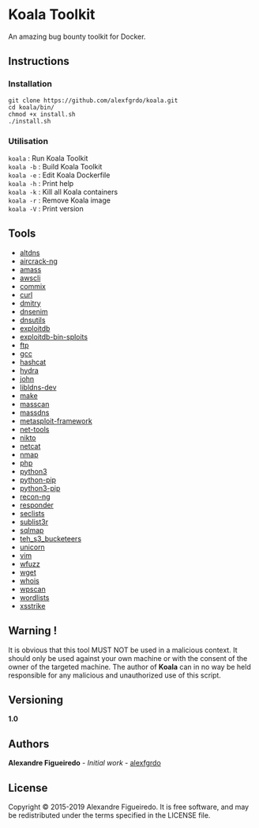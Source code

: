 # Koala Toolkit

An amazing bug bounty toolkit for Docker.

## Instructions

### Installation

```
git clone https://github.com/alexfgrdo/koala.git
cd koala/bin/
chmod +x install.sh
./install.sh
```

### Utilisation

`koala` : Run Koala Toolkit <br/>
`koala -b` : Build Koala Toolkit <br/>
`koala -e` : Edit Koala Dockerfile <br/>
`koala -h` : Print help <br/>
`koala -k` : Kill all Koala containers <br/>
`koala -r` : Remove Koala image <br/>
`koala -V` : Print version

## Tools

- [altdns](https://github.com/infosec-au/altdns)
- [aircrack-ng](https://github.com/aircrack-ng/aircrack-ng)
- [amass](https://github.com/OWASP/Amass)
- [awscli](https://github.com/aws/aws-cli)
- [commix](https://github.com/commixproject/commix)
- [curl](https://github.com/curl/curl)
- [dmitry](https://github.com/jaygreig86/dmitry)
- [dnsenim](https://github.com/fwaeytens/dnsenum)
- [dnsutils](https://packages.debian.org/fr/jessie/dnsutils)
- [exploitdb](https://github.com/offensive-security/exploitdb)
- [exploitdb-bin-sploits](https://github.com/offensive-security/exploitdb-bin-sploits)
- [ftp](https://packages.debian.org/jessie/ftp)
- [gcc](https://packages.debian.org/jessie/gcc)
- [hashcat](https://github.com/hashcat/hashcat)
- [hydra](https://github.com/ory/hydra)
- [john](https://github.com/magnumripper/JohnTheRipper)
- [libldns-dev](https://packages.debian.org/sid/libldns-dev)
- [make](https://packages.debian.org/buster/make)
- [masscan](https://github.com/robertdavidgraham/masscan)
- [massdns](https://github.com/blechschmidt/massdns)
- [metasploit-framework](https://github.com/rapid7/metasploit-framework)
- [net-tools](https://packages.debian.org/stretch/net-tools)
- [nikto](https://github.com/sullo/nikto)
- [netcat](https://packages.debian.org/jessie/netcat)
- [nmap](https://github.com/nmap/nmap)
- [php](https://github.com/php)
- [python3](https://www.python.org/)
- [python-pip](https://www.python.org/)
- [python3-pip](https://www.python.org/)
- [recon-ng](https://github.com/lanmaster53/recon-ng)
- [responder](https://github.com/lgandx/Responder/)
- [seclists](https://github.com/danielmiessler/SecLists)
- [sublist3r](https://github.com/aboul3la/Sublist3r)
- [sqlmap](https://github.com/sqlmapproject/sqlmap)
- [teh_s3_bucketeers](https://github.com/tomdev/teh_s3_bucketeers)
- [unicorn](http://www.unicornscan.org/)
- [vim](https://github.com/vim/vim)
- [wfuzz](https://github.com/xmendez/wfuzz)
- [wget](https://github.com/mirror/wget)
- [whois](https://github.com/weppos/whois)
- [wpscan](https://github.com/wpscanteam/wpscan)
- [wordlists](https://tools.kali.org/password-attacks/wordlists)
- [xsstrike](https://github.com/s0md3v/XSStrike)

## Warning !

It is obvious that this tool MUST NOT be used in a malicious context. It should only be used against your own machine or with the consent of the owner of the targeted machine. The author of **Koala** can in no way be held responsible for any malicious and unauthorized use of this script.

## Versioning

**1.0**

## Authors

**Alexandre Figueiredo** - *Initial work* - [alexfgrdo](https://github.com/alexfgrdo)

## License

Copyright © 2015-2019 Alexandre Figueiredo. It is free software, and may be redistributed under the terms specified in the LICENSE file.
